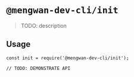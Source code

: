 # `@mengwan-dev-cli/init`

> TODO: description

## Usage

```
const init = require('@mengwan-dev-cli/init');

// TODO: DEMONSTRATE API
```

